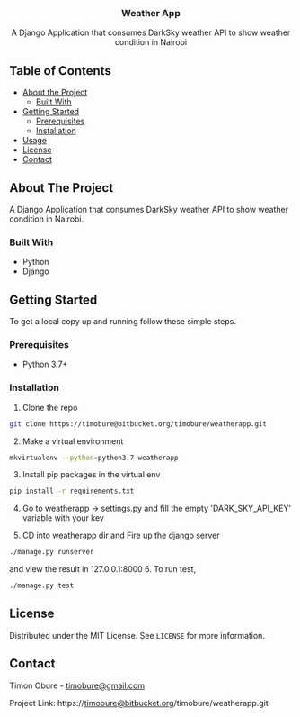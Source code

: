 <!-- PROJECT LOGO -->
<br />
<p align="center">
  <h3 align="center">Weather App</h3>

  <p align="center">
    A Django Application that consumes DarkSky weather API to show weather condition in Nairobi
  </p>
</p>



<!-- TABLE OF CONTENTS -->
## Table of Contents

* [About the Project](#about-the-project)
  * [Built With](#built-with)
* [Getting Started](#getting-started)
  * [Prerequisites](#prerequisites)
  * [Installation](#installation)
* [Usage](#usage)
* [License](#license)
* [Contact](#contact)


## About The Project

A Django Application that consumes DarkSky weather API to show weather condition in Nairobi.



### Built With

* []()Python
* []()Django



## Getting Started

To get a local copy up and running follow these simple steps.

### Prerequisites

* Python 3.7+

### Installation
 
1. Clone the repo
```sh
git clone https://timobure@bitbucket.org/timobure/weatherapp.git
```
2. Make a virtual environment
```sh
mkvirtualenv --python=python3.7 weatherapp
```
3. Install pip packages in the virtual env
```sh
pip install -r requirements.txt
```
4. Go to weatherapp -> settings.py and fill the empty 'DARK_SKY_API_KEY' variable with your key

5. CD into weatherapp dir and Fire up the django server
```sh
./manage.py runserver
```
 and view the result in 127.0.0.1:8000
6. To run test, 
```sh
./manage.py test
```

## License

Distributed under the MIT License. See `LICENSE` for more information.


## Contact

Timon Obure - timobure@gmail.com

Project Link: https://timobure@bitbucket.org/timobure/weatherapp.git